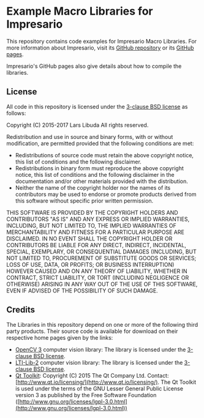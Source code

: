 # Example Macro Libraries for Impresario

This repository contains code examples for Impresario Macro Libraries. 
For more information about Impresario, visit its [GitHub repository](https://github.com/llibuda/impresario) 
or its [GitHub pages](http://llibuda.github.io/impresario/web/index.html).

Impresario's GitHub pages also give details about how to compile the libraries.

## License
All code in this repository is licensed under the
[3-clause BSD license](./licenses/LICENSE_ImpresarioMacros.BSD) as follows:

Copyright (C) 2015-2017  Lars Libuda
All rights reserved.

Redistribution and use in source and binary forms, with or without
modification, are permitted provided that the following conditions are met:
* Redistributions of source code must retain the above copyright
  notice, this list of conditions and the following disclaimer.
* Redistributions in binary form must reproduce the above copyright
  notice, this list of conditions and the following disclaimer in the
  documentation and/or other materials provided with the distribution.
* Neither the name of the copyright holder nor the
  names of its contributors may be used to endorse or promote products
  derived from this software without specific prior written permission.

THIS SOFTWARE IS PROVIDED BY THE COPYRIGHT HOLDERS AND CONTRIBUTORS "AS IS" AND
ANY EXPRESS OR IMPLIED WARRANTIES, INCLUDING, BUT NOT LIMITED TO, THE IMPLIED
WARRANTIES OF MERCHANTABILITY AND FITNESS FOR A PARTICULAR PURPOSE ARE
DISCLAIMED. IN NO EVENT SHALL THE COPYRIGHT HOLDER OR CONTRIBUTORS BE LIABLE FOR ANY
DIRECT, INDIRECT, INCIDENTAL, SPECIAL, EXEMPLARY, OR CONSEQUENTIAL DAMAGES
(INCLUDING, BUT NOT LIMITED TO, PROCUREMENT OF SUBSTITUTE GOODS OR SERVICES;
LOSS OF USE, DATA, OR PROFITS; OR BUSINESS INTERRUPTION) HOWEVER CAUSED AND
ON ANY THEORY OF LIABILITY, WHETHER IN CONTRACT, STRICT LIABILITY, OR TORT
(INCLUDING NEGLIGENCE OR OTHERWISE) ARISING IN ANY WAY OUT OF THE USE OF THIS
SOFTWARE, EVEN IF ADVISED OF THE POSSIBILITY OF SUCH DAMAGE.

## Credits
The Libraries in this repository depend on one or more of the following third party products. Their
source code is available for download on their respective home pages given by the links:
* [OpenCV 3](http://opencv.org/) computer vision library:
  The library is licensed under the [3-clause BSD license](./licenses/LICENSE_OpenCV-3.BSD).
* [LTI-Lib-2](http://www.ie.itcr.ac.cr/palvarado/ltilib-2/homepage/) computer vision library:
  The library is licensed under the [3-clause BSD license](./licenses/LICENSE_LTILib-2.BSD).
* [Qt Toolkit](http://www.qt.io/):
  Copyright (C) 2015 The Qt Company Ltd.
  Contact: [http://www.qt.io/licensing/](http://www.qt.io/licensing/).
  The Qt Toolkit is used under the terms of the GNU Lesser General Public
  License version 3 as published by the Free Software Foundation
  ([http://www.gnu.org/licenses/lgpl-3.0.html](http://www.gnu.org/licenses/lgpl-3.0.html))
